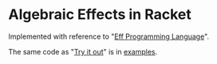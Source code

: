 # Algebraic Effects in Racket

Implemented with reference to "[Eff Programming Language](https://www.eff-lang.org/)".

The same code as "[Try it out](https://www.eff-lang.org/try/)" is in [examples](https://github.com/ayatoy/racket-effects/tree/master/examples).
